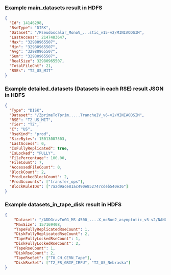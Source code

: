 
### Example main_datasets result in HDFS

```json
{
  "Id": 14146298,
  "RseType": "DISK",
  "Dataset": "/Pseudoscalar_MonoV_...stic_v15-v2/MINIAODSIM",
  "LastAccess": 2147483647,
  "Max": "32980965507",
  "Min": "32980965507",
  "Avg": "32980965507",
  "Sum": "32980965507",
  "RealSize": 32980965507,
  "TotalFileCnt": 21,
  "RSEs": "T2_US_MIT"
}
```


### Example detailed_datasets (Datasets in each RSE) result JSON in HDFS

```json
{
  "Type": "DISK",
  "Dataset": "/ZprimeToTprim.....TrancheIV_v6-v2/MINIAODSIM",
  "RSE": "T2_US_MIT",
  "Tier": "T2",
  "C": "US",
  "RseKind": "prod",
  "SizeBytes": 15013007503,
  "LastAccess": 0,
  "IsFullyReplicated": true,
  "IsLocked": "FULLY",
  "FilePercentage": 100.00,
  "FileCount": 7,
  "AccessedFileCount": 0,
  "BlockCount": 2,
  "ProdLockedBlockCount": 2,
  "ProdAccounts": ["transfer_ops"],
  "BlockRuleIDs": ["7a2d9ace81ac490e852747cdeb540e36"]
}
```

### Example datasets_in_tape_disk result in HDFS

```json
{
    "Dataset": "/ADDGravToGG_MS-4500_....X_mcRun2_asymptotic_v3-v2/NANOAODSIM",
    "MaxSize": 157169408,
    "TapeFullyReplicatedRseCount": 1,
    "DiskFullyReplicatedRseCount": 2,
    "TapeFullyLockedRseCount": 1,
    "DiskFullyLockedRseCount": 2,
    "TapeRseCount": 1,
    "DiskRseCount": 2,
    "TapeRseSet": ["T0_CH_CERN_Tape"],
    "DiskRseSet": ["T2_FR_GRIF_IRFU", "T2_US_Nebraska"]
}
```
